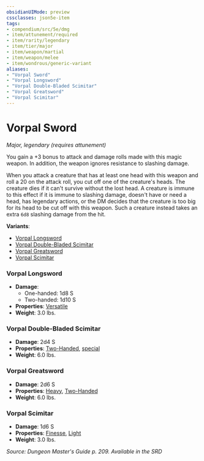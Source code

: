 ```yaml
---
obsidianUIMode: preview
cssclasses: json5e-item
tags:
- compendium/src/5e/dmg
- item/attunement/required
- item/rarity/legendary
- item/tier/major
- item/weapon/martial
- item/weapon/melee
- item/wondrous/generic-variant
aliases: 
- "Vorpal Sword"
- "Vorpal Longsword"
- "Vorpal Double-Bladed Scimitar"
- "Vorpal Greatsword"
- "Vorpal Scimitar"
---
```

# Vorpal Sword
*Major, legendary (requires attunement)*  


You gain a +3 bonus to attack and damage rolls made with this magic weapon. In addition, the weapon ignores resistance to slashing damage.

When you attack a creature that has at least one head with this weapon and roll a 20 on the attack roll, you cut off one of the creature's heads. The creature dies if it can't survive without the lost head. A creature is immune to this effect if it is immune to slashing damage, doesn't have or need a head, has legendary actions, or the DM decides that the creature is too big for its head to be cut off with this weapon. Such a creature instead takes an extra `6d8` slashing damage from the hit.

**Variants**:
- [Vorpal Longsword](#Vorpal%20Longsword)
- [Vorpal Double-Bladed Scimitar](#Vorpal%20Double-Bladed%20Scimitar)
- [Vorpal Greatsword](#Vorpal%20Greatsword)
- [Vorpal Scimitar](#Vorpal%20Scimitar)

### Vorpal Longsword

- **Damage**:
  - One-handed: 1d8 S
  - Two-handed: 1d10 S
- **Properties**: [Versatile](Mechanics/Rules/item-properties.md#Versatile)
- **Weight**: 3.0 lbs.

### Vorpal Double-Bladed Scimitar

- **Damage**: 2d4 S
- **Properties**: [Two-Handed](Mechanics/Rules/item-properties.md#Two-Handed), [special](Mechanics/Rules/item-properties.md#Special%20Weapons)
- **Weight**: 6.0 lbs.

### Vorpal Greatsword

- **Damage**: 2d6 S
- **Properties**: [Heavy](Mechanics/Rules/item-properties.md#Heavy), [Two-Handed](Mechanics/Rules/item-properties.md#Two-Handed)
- **Weight**: 6.0 lbs.

### Vorpal Scimitar

- **Damage**: 1d6 S
- **Properties**: [Finesse](Mechanics/Rules/item-properties.md#Finesse), [Light](Mechanics/Rules/item-properties.md#Light)
- **Weight**: 3.0 lbs.


*Source: Dungeon Master's Guide p. 209. Available in the <span title='Systems Reference Document (5.1)'>SRD</span>*